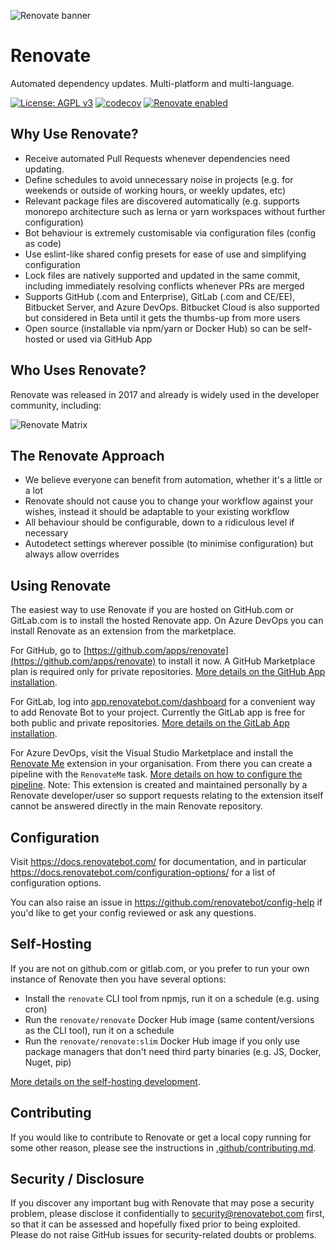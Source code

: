 ![Renovate banner](https://renovatebot.com/images/design/header_small.jpg)

# Renovate

Automated dependency updates. Multi-platform and multi-language.

[![License: AGPL v3](https://img.shields.io/badge/License-AGPL%20v3-blue.svg)](https://raw.githubusercontent.com/renovatebot/renovate/master/license)
[![codecov](https://codecov.io/gh/renovatebot/renovate/branch/master/graph/badge.svg)](https://codecov.io/gh/renovatebot/renovate)
[![Renovate enabled](https://img.shields.io/badge/renovate-enabled-brightgreen.svg)](https://renovatebot.com/)

## Why Use Renovate?

- Receive automated Pull Requests whenever dependencies need updating.
- Define schedules to avoid unnecessary noise in projects (e.g. for weekends or
  outside of working hours, or weekly updates, etc)
- Relevant package files are discovered automatically (e.g. supports monorepo
  architecture such as lerna or yarn workspaces without further configuration)
- Bot behaviour is extremely customisable via configuration files (config as
  code)
- Use eslint-like shared config presets for ease of use and simplifying
  configuration
- Lock files are natively supported and updated in the same commit, including
  immediately resolving conflicts whenever PRs are merged
- Supports GitHub (.com and Enterprise), GitLab (.com and CE/EE), Bitbucket
  Server, and Azure DevOps. Bitbucket Cloud is also supported but considered in
  Beta until it gets the thumbs-up from more users
- Open source (installable via npm/yarn or Docker Hub) so can be self-hosted or
  used via GitHub App

## Who Uses Renovate?

Renovate was released in 2017 and already is widely used in the developer
community, including:

![Renovate Matrix](https://renovatebot.com/images/matrix.png)

## The Renovate Approach

- We believe everyone can benefit from automation, whether it's a little or a
  lot
- Renovate should not cause you to change your workflow against your wishes,
  instead it should be adaptable to your existing workflow
- All behaviour should be configurable, down to a ridiculous level if necessary
- Autodetect settings wherever possible (to minimise configuration) but always
  allow overrides

## Using Renovate

The easiest way to use Renovate if you are hosted on GitHub.com or GitLab.com is
to install the hosted Renovate app. On Azure DevOps you can install Renovate as
an extension from the marketplace.

For GitHub, go to
[https://github.com/apps/renovate](https://github.com/apps/renovate) to install
it now. A GitHub Marketplace plan is required only for private repositories.
[More details on the GitHub App installation](https://docs.renovatebot.com/install-github-app/).

For GitLab, log into
[app.renovatebot.com/dashboard](https://app.renovatebot.com/dashboard) for a
convenient way to add Renovate Bot to your project. Currently the GitLab app is
free for both public and private repositories.
[More details on the GitLab App installation](https://docs.renovatebot.com/install-gitlab-app/).

For Azure DevOps, visit the Visual Studio Marketplace and install the
[Renovate Me](https://marketplace.visualstudio.com/items?itemName=jyc.vsts-extensions-renovate-me)
extension in your organisation. From there you can create a pipeline with the
`RenovateMe` task.
[More details on how to configure the pipeline](https://marketplace.visualstudio.com/items?itemName=jyc.vsts-extensions-renovate-me).
Note: This extension is created and maintained personally by a Renovate
developer/user so support requests relating to the extension itself cannot be
answered directly in the main Renovate repository.

## Configuration

Visit https://docs.renovatebot.com/ for documentation, and in particular
https://docs.renovatebot.com/configuration-options/ for a list of configuration
options.

You can also raise an issue in https://github.com/renovatebot/config-help if
you'd like to get your config reviewed or ask any questions.

## Self-Hosting

If you are not on github.com or gitlab.com, or you prefer to run your own
instance of Renovate then you have several options:

- Install the `renovate` CLI tool from npmjs, run it on a schedule (e.g. using
  cron)
- Run the `renovate/renovate` Docker Hub image (same content/versions as the CLI
  tool), run it on a schedule
- Run the `renovate/renovate:slim` Docker Hub image if you only use package
  managers that don't need third party binaries (e.g. JS, Docker, Nuget, pip)

[More details on the self-hosting development](https://github.com/renovatebot/renovate/blob/master/docs/development/self-hosting.md).

## Contributing

If you would like to contribute to Renovate or get a local copy running for some
other reason, please see the instructions in
[.github/contributing.md](.github/contributing.md).

## Security / Disclosure

If you discover any important bug with Renovate that may pose a security
problem, please disclose it confidentially to security@renovatebot.com first, so
that it can be assessed and hopefully fixed prior to being exploited. Please do
not raise GitHub issues for security-related doubts or problems.
